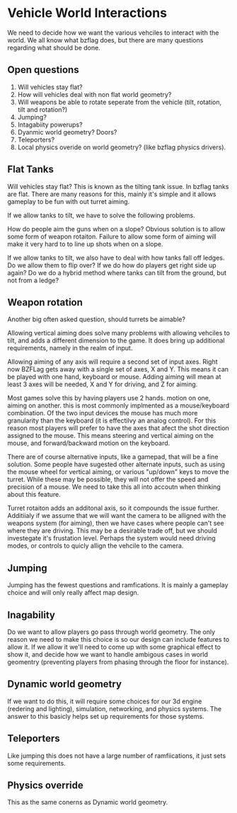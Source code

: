 # Vehicle World Interactions

We need to decide how we want the various vehciles to interact with the world. We all know what bzflag does, but there are many questions regarding what should be done.

## Open questions

1. Will vehicles stay flat?
2. How will vehicles deal with non flat world geometry?
3. Will weapons be able to rotate seperate from the vehicle (tilt, rotation, tilt and rotation?)
4. Jumping?
5. Intagabiity powerups?
6. Dyanmic world geometry? Doors?
7. Teleporters?
8. Local physics overide on world geometry? (like bzflag physics drivers).


## Flat Tanks
Will vehicles stay flat? This is known as the tilting tank issue. In bzflag tanks are flat. There are many reasons for this, mainly it's simple and it allows gameplay to be fun with out turret aiming.

If we allow tanks to tilt, we have to solve the following problems.

How do people aim the guns when on a slope? Obvious solution is to allow some form of weapon rotaiton. Failure to allow some form of aiming will make it very hard to to line up shots when on a slope.

If we allow tanks to tilt, we also have to deal with how tanks fall off ledges. Do we allow them to flip over? If we do how do players get right side up again? Do we do a hybrid method where tanks can tilt from the ground, but not from a ledge?


## Weapon rotation
Another big often asked question, should turrets be aimable?

Allowing vertical aiming does solve many problems with allowing vehciles to tilt, and adds a different dimension to the game. It does bring up additional requirements, namely in the realm of input.

Allowing aiming of any axis will require a second set of input axes. Right now BZFLag gets away with a single set of axes, X and Y. This means it can be played with one hand, keyboard or mouse. Adding aiming will mean at least 3 axes will be needed, X and Y for driving, and Z for aiming.

Most games solve this by having players use 2 hands. motion on one, aiming on another. this is most commonly implmented as a mouse/keyboard combination. Of the two input devices the mouse has much more granularity than the keyboard (it is effectilvy an analog control). For this reason most players will prefer to have the axes that afect the shot direction assigned to the mouse. This means steering and vertical aiming on the mouse, and forward/backward motion on the keyboard.

There are of course alternative inputs, like a gamepad, that will be a fine solution. Some people have sugested other alternate inputs, such as using the mouse wheel for vertical aiming, or various "up/down" keys to move the turret. While these may be possible, they will not offer the speed and precision of a mouse. We need to take this all into accoutn when thinking about this feature.

Turret rotaiton adds an additonal axis, so it compounds the issue further. Additiialy if we assume that we will want the camera to be alligned with the weapons system (for aiming), then we have cases where people can't see where they are driving. This may be a desirable trade off, but we should investegate it's frustation level. Perhaps the system would need driving modes, or controls to quicly allign the vehcile to the camera.

## Jumping
Jumping has the fewest questions and ramfications. It is mainly a gameplay choice and will only really affect map design.

## Inagability
Do we want to allow players go pass through world geometry. The only reason we need to make this choice is so our design can include features to allow it. If we allow it we'll need to come up with some graphical effect to show it, and decide how we want to handle ambigous cases in world geomentry (preventing players from phasing through the floor for instance).

## Dynamic world geometry
If we want to do this, it will require some choices for our 3d engine (redering and lighting), simulation, networking, and physics systems. The answer to this basicly helps set up requirements for those systems.

## Teleporters
Like jumping this does not have a large number of ramfiications, it just sets some requirements.

## Physics override
This as the same conerns as Dynamic world geometry.

